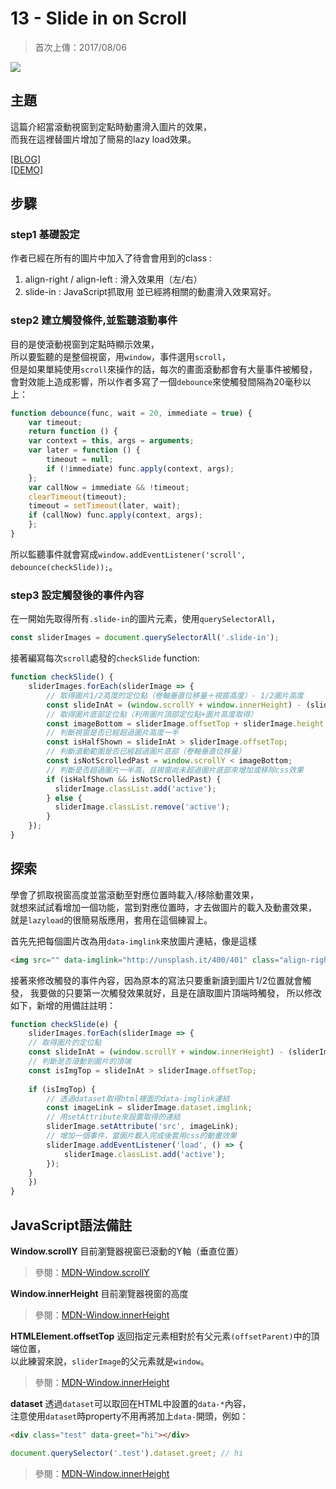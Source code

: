 # 13 - Slide in on Scroll
>首次上傳：2017/08/06

![](https://guahsu.io/2017/07/JavaScript30-13-Slide-in-on-Scroll/demo13.gif)

## **主題**
這篇介紹當滾動視窗到定點時動畫滑入圖片的效果，  
而我在這裡替圖片增加了簡易的lazy load效果。

[[BLOG]](https://guahsu.io/2017/07/JavaScript30-13-Slide-in-on-Scroll/)  
[[DEMO]](https://guahsu.io/JavaScript30/13_Slide-in-on-Scroll/index-GuaHsu.html)

## **步驟**
### step1 基礎設定
作者已經在所有的圖片中加入了待會會用到的class : 
1. align-right / align-left : 滑入效果用（左/右）
2. slide-in : JavaScript抓取用
並已經將相關的動畫滑入效果寫好。

### step2 建立觸發條件,並監聽滾動事件
目的是使滾動視窗到定點時顯示效果，  
所以要監聽的是整個視窗，用`window`，事件選用`scroll`，  
但是如果單純使用`scroll`來操作的話，每次的畫面滾動都會有大量事件被觸發，  
會對效能上造成影響，所以作者多寫了一個`debounce`來使觸發間隔為20毫秒以上：
````javascript
function debounce(func, wait = 20, immediate = true) {
    var timeout;
    return function () {
    var context = this, args = arguments;
    var later = function () {
        timeout = null;
        if (!immediate) func.apply(context, args);
    };
    var callNow = immediate && !timeout;
    clearTimeout(timeout);
    timeout = setTimeout(later, wait);
    if (callNow) func.apply(context, args);
    };
}
````
所以監聽事件就會寫成`window.addEventListener('scroll', debounce(checkSlide));`。  

### step3 設定觸發後的事件內容
在一開始先取得所有`.slide-in`的圖片元素，使用`querySelectorAll`，
````javascript
const sliderImages = document.querySelectorAll('.slide-in');
````
接著編寫每次`scroll`處發的`checkSlide` function:
````javascript
function checkSlide() {
    sliderImages.forEach(sliderImage => {
        // 取得圖片1/2高度的定位點（卷軸垂直位移量＋視窗高度）- 1/2圖片高度
        const slideInAt = (window.scrollY + window.innerHeight) - (sliderImage.height / 2);
        // 取得圖片底部定位點（利用圖片頂部定位點+圖片高度取得）
        const imageBottom = sliderImage.offsetTop + sliderImage.height;
        // 判斷視窗是否已經超過圖片高度一半
        const isHalfShown = slideInAt > sliderImage.offsetTop;
        // 判斷滾動範圍是否已經超過圖片底部（卷軸垂直位移量）
        const isNotScrolledPast = window.scrollY < imageBottom;
        // 判斷是否超過圖片一半高，且視窗尚未超過圖片底部來增加或移除css效果
        if (isHalfShown && isNotScrolledPast) {
          sliderImage.classList.add('active');
        } else {
          sliderImage.classList.remove('active');
        }
    });
}
````

## **探索**
學會了抓取視窗高度並當滾動至對應位置時載入/移除動畫效果，  
就想來試試看增加一個功能，當到對應位置時，才去做圖片的載入及動畫效果，  
就是`lazyload`的很簡易版應用，套用在這個練習上。

首先先把每個圖片改為用`data-imglink`來放圖片連結，像是這樣
````html
<img src="" data-imglink="http://unsplash.it/400/401" class="align-right slide-in">
````

接著來修改觸發的事件內容，因為原本的寫法只要重新讀到圖片1/2位置就會觸發，
我要做的只要第一次觸發效果就好，且是在讀取圖片頂端時觸發，
所以修改如下，新增的用備註註明：
````javascript
function checkSlide(e) {
    sliderImages.forEach(sliderImage => {
    // 取得圖片的定位點
    const slideInAt = (window.scrollY + window.innerHeight) - (sliderImage.height);
    // 判斷是否滾動到圖片的頂端
    const isImgTop = slideInAt > sliderImage.offsetTop;
    
    if (isImgTop) {
        // 透過dataset取得html裡面的data-imglink連結
        const imageLink = sliderImage.dataset.imglink;
        // 用setAttribute來設置取得的連結
        sliderImage.setAttribute('src', imageLink);
        // 增加一個事件，當圖片載入完成後套用css的動畫效果
        sliderImage.addEventListener('load', () => {
            sliderImage.classList.add('active');
        });
    }
    })
}
````

## **JavaScript語法備註**
**Window.scrollY**
目前瀏覽器視窗已滾動的Y軸（垂直位置）
>參閱：[MDN-Window.scrollY](https://developer.mozilla.org/en-US/docs/Web/API/Window/scrollY)

**Window.innerHeight**
目前瀏覽器視窗的高度
>參閱：[MDN-Window.innerHeight](https://developer.mozilla.org/en-US/docs/Web/API/Window/innerHeight)

**HTMLElement.offsetTop**
返回指定元素相對於有父元素`(offsetParent)`中的頂端位置，  
以此練習來說，`sliderImage`的父元素就是`window`。
>參閱：[MDN-Window.innerHeight](https://developer.mozilla.org/en-US/docs/Web/API/Window/innerHeight)

**dataset**
透過`dataset`可以取回在HTML中設置的`data-*`內容，  
注意使用`dataset`時property不用再將加上`data-`開頭，例如：    
````html
<div class="test" data-greet="hi"></div>
````
````javascript
document.querySelector('.test').dataset.greet; // hi
````
>參閱：[MDN-Window.innerHeight](https://developer.mozilla.org/zh-CN/docs/Web/API/HTMLElement/dataset)